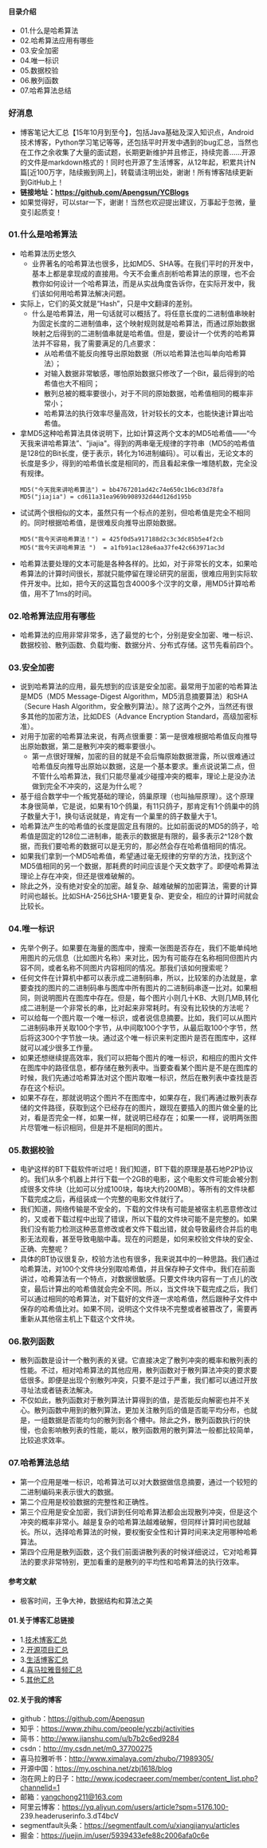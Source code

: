 #### 目录介绍
- 01.什么是哈希算法
- 02.哈希算法应用有哪些
- 03.安全加密
- 04.唯一标识
- 05.数据校验
- 06.散列函数
- 07.哈希算法总结


### 好消息
- 博客笔记大汇总【15年10月到至今】，包括Java基础及深入知识点，Android技术博客，Python学习笔记等等，还包括平时开发中遇到的bug汇总，当然也在工作之余收集了大量的面试题，长期更新维护并且修正，持续完善……开源的文件是markdown格式的！同时也开源了生活博客，从12年起，积累共计N篇[近100万字，陆续搬到网上]，转载请注明出处，谢谢！所有博客陆续更新到GitHub上！
- **链接地址：https://github.com/Apengsun/YCBlogs**
- 如果觉得好，可以star一下，谢谢！当然也欢迎提出建议，万事起于忽微，量变引起质变！





### 01.什么是哈希算法
- 哈希算法历史悠久
    - 业界著名的哈希算法也很多，比如MD5、SHA等。在我们平时的开发中，基本上都是拿现成的直接用。今天不会重点剖析哈希算法的原理，也不会教你如何设计一个哈希算法，而是从实战角度告诉你，在实际开发中，我们该如何用哈希算法解决问题。
- 实际上，它们的英文就是“Hash”，只是中文翻译的差别。
    - 什么是哈希算法，用一句话就可以概括了。将任意长度的二进制值串映射为固定长度的二进制值串，这个映射规则就是哈希算法，而通过原始数据映射之后得到的二进制值串就是哈希值。但是，要设计一个优秀的哈希算法并不容易，我了需要满足的几点要求：
        - 从哈希值不能反向推导出原始数据（所以哈希算法也叫单向哈希算法）；
        - 对输入数据非常敏感，哪怕原始数据只修改了一个Bit，最后得到的哈希值也大不相同；
        - 散列总被的概率要很小，对于不同的原始数据，哈希值相同的概率非常小；
        - 哈希算法的执行效率尽量高效，针对较长的文本，也能快速计算出哈希值。
- 拿MD5这种哈希算法具体说明下，比如计算这两个文本的MD5哈希值——“今天我来讲哈希算法”、“jiajia"。得到的两串毫无规律的字符串（MD5的哈希值是128位的Bit长度，便于表示，转化为16进制编码）。可以看出，无论文本的长度是多少，得到的哈希值长度是相同的，而且看起来像一堆随机数，完全没有规律。
    ```
    MD5("今天我来讲哈希算法") = bb4767201ad42c74e650c1b6c03d78fa
    MD5("jiajia") = cd611a31ea969b908932d44d126d195b
    ```
- 试试两个很相似的文本，虽然只有一个标点的差别，但哈希值是完全不相同的。同时根据哈希值，是很难反向推导出原始数据。
    ```
    MD5("我今天讲哈希算法！") = 425f0d5a917188d2c3c3dc85b5e4f2cb
    MD5("我今天讲哈希算法 ")  = a1fb91ac128e6aa37fe42c663971ac3d
    ```
- 哈希算法要处理的文本可能是各种各样的。比如，对于非常长的文本，如果哈希算法的计算时间很长，那就只能停留在理论研究的层面，很难应用到实际软件开发中。比如，把今天的这篇包含4000多个汉字的文章，用MD5计算哈希值，用不了1ms的时间。


### 02.哈希算法应用有哪些
- 哈希算法的应用非常非常多，选了最觉的七个，分别是安全加密、唯一标识、数据校验、散列函数、负载均衡、数据分片、分布式存储。这节先看前四个。


### 03.安全加密
- 说到哈希算法的应用，最先想到的应该是安全加密。最常用于加密的哈希算法是MD5（MD5 Message-Digest Algorithm，MD5消息摘要算法）和SHA（Secure Hash Algorithm，安全散列算法）。除了这两个之外，当然还有很多其他的加密方法，比如DES（Advance Encryption Standard，高级加密标准）。
- 对用于加密的哈希算法来说，有两点很重要：第一是很难根据哈希值反向推导出原始数据，第二是散列冲突的概率要很小。
    - 第一点很好理解，加密的目的就是不会后悔原始数据泄露，所以很难通过哈希值反向推导出原始以数据，这是一个基本要求。重点说说第二点，但不管什么哈希算法，我们只能尽量减少碰撞冲突的概率，理论上是没办法做到完全不冲突的，这是为什么呢？
- 基于组合数学中一个叛党基础的理论，鸽巢原理（也叫抽屉原理）。这个原理本身很简单，它是说，如果有10个鸽巢，有11只鸽子，那肯定有1个鸽巢中的鸽子数量大于1，换句话说就是，肯定有一个巢里的鸽子数量大于1。
- 哈希算法产生的哈希值的长度是固定且有限的。比如前面说的MD5的鸽子，哈希值是固定的128位二进制串，能表示的数据是有限的，最多表示2^128个数据，而我们要哈希的数据可以是无穷的，那必然会存在哈希值相同的情况。
- 如果我们拿到一个MD5哈希值，希望通过毫无规律的穷举的方法，找到这个MD5值相同的另一个数据，那耗费的时间应该是个天文数字了。即便哈希算法理论上存在冲突，但还是很难破解的。
- 除此之外，没有绝对安全的加密。越复杂、越难破解的加密算法，需要的计算时间也越长。比如SHA-256比SHA-1要更复杂、更安全，相应的计算时间就会比较长。


### 04.唯一标识
- 先举个例子。如果要在海量的图库中，搜索一张图是否存在，我们不能单纯地用图片的元信息（比如图片名称）来对比，因为有可能存在名称相同但图片内容不同，或者名称不同图片内容相同的情况。那我们该如何搜索呢？
- 任何文件在计算机中都可以表示成二进制码串，所以，比较笨的办法就是，拿要查找的图片的二进制码串与图库中所有图片的二进制码串逐一比对。如果相同，则说明图片在图库中存在。但是，每个图片小则几十KB、大则几MB,转化成二进制是一个非常长的串，比对起来非常耗时。有没有比较快的方法呢？
- 可以给每一个图片取一个唯一标识，或者说信息摘要。比如，我们可以从图片二进制码串开关取100个字节，从中间取100个字节，从最后取100个字节，然后将这300个字节放一块。通过这个唯一标识来判定图片是否在图库中，这样就可以减少很多工作量。
- 如果还想继续提高效率，我们可以把每个图片的唯一标识，和相应的图片文件在图库中的路径信息，都存储在散列表中。当要查看某个图片是不是在图库的时候，我们先通过哈希算法对这个图片取唯一标识，然后在散列表中查找是否存在这个标识。
- 如果不存在，那就说明这个图片不在图库中，如果存在，我们再通过散列表存储的文件路径，获取到这个已经存在的图片，跟现在要插入的图片做全量的比对，看是否完全一样，如果一样，就说明已经存在；如果一一样，说明两张图片尽管唯一标识相同，但是并不是相同的图片。



### 05.数据校验
- 电驴这样的BT下载软件听过吧！我们知道，BT下载的原理是基石地P2P协议的。我们从多个机器上并行下载一个2GB的电影，这个电影文件可能会被分割成很多文件块（比如可以分成100块，每块大约200MB）。等所有的文件块都下载完成之后，再组装成一个完整的电影文件就行了。
- 我们知道，网络传输是不安全的，下载的文件块有可能是被宿主机恶意修改过的，又或者下载过程中出现了错误，所以下载的文件块可能不是完整的。如果我们没有能力检测这种恶意修改或者文件下载出错，就会导致最终合并后的电影无法观看，甚至导致电脑中毒。现在的问题是，如何来校验文件块的安全、正确、完整呢？
- 具体的BT协议很复杂，校验方法也有很多，我来说其中的一种思路。我们通过哈希算法，对100个文件块分别取哈希值，并且保存种子文件中。我们在前面讲过，哈希算法有一个特点，对数据很敏感。只要文件块内容有一丁点儿的改变，最后计算出的哈希值就会完全不同。所以，当文件块下载完成之后，我们可以通过相同的哈希算法，对下载好的文件逐一求哈希值，然后跟种子文件中保存的哈希值比对。如果不同，说明这个文件块不完整或者被篡改了，需要再重新从其他宿主机上下载这个文件块。


### 06.散列函数
- 散列函数是设计一个散列表的关键。它直接决定了散列冲突的概率和散列表的性能。不过，相对哈希算法的其他应用，散列函数对于散列算法冲突的要求要低很多。即便是出现个别散列冲突，只要不是过于严重，我们都可以通过开放寻址法或者链表法解决。
- 不仅如此，散列函数对于散列算法计算得到的值，是否能反向解密也并不关心。散列函数中用到的散列算法，更加关注散列后的值是否能平均分布，也就是，一组数据是否能均匀的散列到各个槽中。除此之外，散列函数执行的快慢，也会影响散列表的性能，能以，散列函数用的散列算法一般都比较简单，比较追求效率。




### 07.哈希算法总结
- 第一个应用是唯一标识，哈希算法可以对大数据做信息摘要，通过一个较短的二进制编码来表示很大的数据。
- 第二个应用是校验数据的完整性和正确性。
- 第三个应用是安全加密，我们讲到任何哈希算法都会出现散列冲突，但是这个冲突的概率非常小。越是复杂的哈希算法越难破解，但同样计算时间也就越长。所以，选择哈希算法的时候，要权衡安全性和计算时间来决定用哪种哈希算法。
- 第四个应用是散列函数，这个我们前面讲散列表的时候详细说过，它对哈希算法的要求非常特别，更加看重的是散列的平均性和哈希算法的执行效率。



#### 参考文献
- 极客时间，王争大神，数据结构和算法之美


#### 01.关于博客汇总链接
- 1.[技术博客汇总](https://www.jianshu.com/p/614cb839182c)
- 2.[开源项目汇总](https://blog.csdn.net/m0_37700275/article/details/80863574)
- 3.[生活博客汇总](https://blog.csdn.net/m0_37700275/article/details/79832978)
- 4.[喜马拉雅音频汇总](https://www.jianshu.com/p/f665de16d1eb)
- 5.[其他汇总](https://www.jianshu.com/p/53017c3fc75d)



#### 02.关于我的博客
- github：https://github.com/Apengsun
- 知乎：https://www.zhihu.com/people/yczbj/activities
- 简书：http://www.jianshu.com/u/b7b2c6ed9284
- csdn：http://my.csdn.net/m0_37700275
- 喜马拉雅听书：http://www.ximalaya.com/zhubo/71989305/
- 开源中国：https://my.oschina.net/zbj1618/blog
- 泡在网上的日子：http://www.jcodecraeer.com/member/content_list.php?channelid=1
- 邮箱：yangchong211@163.com
- 阿里云博客：https://yq.aliyun.com/users/article?spm=5176.100- 239.headeruserinfo.3.dT4bcV
- segmentfault头条：https://segmentfault.com/u/xiangjianyu/articles
- 掘金：https://juejin.im/user/5939433efe88c2006afa0c6e














